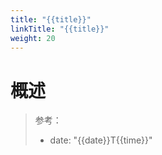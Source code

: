 ```yaml
---
title: "{{title}}"
linkTitle: "{{title}}"
weight: 20
---
```


# 概述

> 参考：
>
> - date: "{{date}}T{{time}}"

